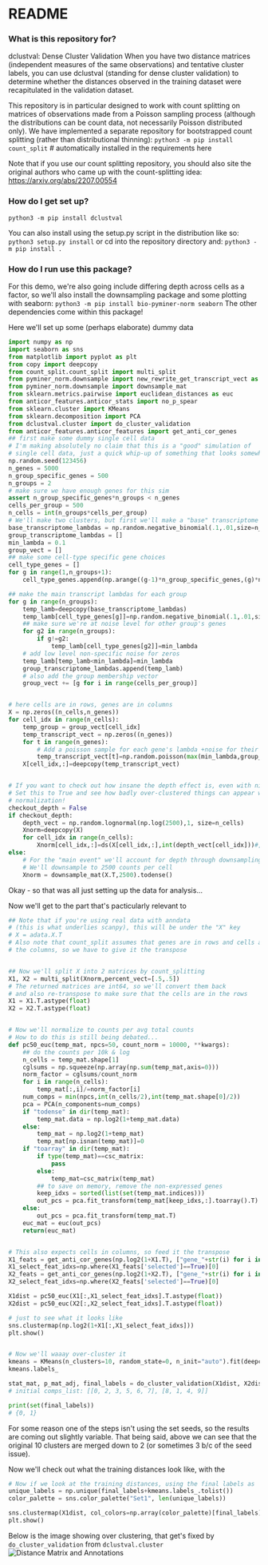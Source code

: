 # README #

### What is this repository for? ###

dclustval: Dense Cluster Validation
When you have two distance matrices (independent measures of the same observations) and tentative cluster labels, you can use dclustval (standing for dense cluster validation) to determine whether the distances observed in the training dataset were recapitulated in the validation dataset.

This repository is in particular designed to work with count splitting on matrices of observations made from a Poisson sampling process (although the distributions can be count data, not necessarily Poisson distributed only). We have implemented a separate repository for bootstrapped count splitting (rather than distributional thinning):
`python3 -m pip install count_split` # automatically installed in the requirements here

Note that if you use our count splitting repository, you should also site the original authors who came up with the count-splitting idea:
https://arxiv.org/abs/2207.00554


### How do I get set up? ###

`python3 -m pip install dclustval`

You can also install using the setup.py script in the distribution like so:
`python3 setup.py install`
or cd into the repository directory and:
`python3 -m pip install .`

### How do I run use this package? ###

For this demo, we're also going include differing depth across cells as a factor, so
we'll also install the downsampling package and some plotting with seaborn:
`python3 -m pip install bio-pyminer-norm seaborn`
The other dependencies come within this package!

Here we'll set up some (perhaps elaborate) dummy data
```python
import numpy as np
import seaborn as sns
from matplotlib import pyplot as plt
from copy import deepcopy
from count_split.count_split import multi_split
from pyminer_norm.downsample import new_rewrite_get_transcript_vect as ds
from pyminer_norm.downsample import downsample_mat
from sklearn.metrics.pairwise import euclidean_distances as euc
from anticor_features.anticor_stats import no_p_spear
from sklearn.cluster import KMeans
from sklearn.decomposition import PCA
from dclustval.cluster import do_cluster_validation
from anticor_features.anticor_features import get_anti_cor_genes
## first make some dummy single cell data
# I'm making absolutely no claim that this is a "good" simulation of 
# single cell data, just a quick whip-up of something that looks somewhat similar
np.random.seed(123456)
n_genes = 5000
n_group_specific_genes = 500
n_groups = 2
# make sure we have enough genes for this sim
assert n_group_specific_genes*n_groups < n_genes
cells_per_group = 500
n_cells = int(n_groups*cells_per_group)
# We'll make two clusters, but first we'll make a "base" transcriptome
base_transcriptome_lambdas = np.random.negative_binomial(.1,.01,size=n_genes)
group_transcriptome_lambdas = []
min_lambda = 0.1
group_vect = []
## make some cell-type specific gene choices
cell_type_genes = []
for g in range(1,n_groups+1):
    cell_type_genes.append(np.arange((g-1)*n_group_specific_genes,(g)*n_group_specific_genes))

## make the main transcript lambdas for each group
for g in range(n_groups):
    temp_lamb=deepcopy(base_transcriptome_lambdas)
    temp_lamb[cell_type_genes[g]]=np.random.negative_binomial(.1,.01,size=len(cell_type_genes[g]))
    ## make sure we're at noise level for other group's genes
    for g2 in range(n_groups):
        if g!=g2:
            temp_lamb[cell_type_genes[g2]]=min_lambda
    # add low level non-specific noise for zeros
    temp_lamb[temp_lamb<min_lambda]=min_lambda
    group_transcriptome_lambdas.append(temp_lamb)
    # also add the group membership vector
    group_vect += [g for i in range(cells_per_group)]


# here cells are in rows, genes are in columns
X = np.zeros((n_cells,n_genes))
for cell_idx in range(n_cells):
    temp_group = group_vect[cell_idx]
    temp_transcript_vect = np.zeros((n_genes))
    for t in range(n_genes):
        # Add a poisson sample for each gene's lambda +noise for their given group
        temp_transcript_vect[t]=np.random.poisson(max(min_lambda,group_transcriptome_lambdas[temp_group][t]))
    X[cell_idx,:]=deepcopy(temp_transcript_vect)


# If you want to check out how insane the depth effect is, even with nice distributions
# Set this to True and see how badly over-clustered things can appear without depth
# normalization!
checkout_depth = False
if checkout_depth:
    depth_vect = np.random.lognormal(np.log(2500),1, size=n_cells)
    Xnorm=deepcopy(X)
    for cell_idx in range(n_cells):
        Xnorm[cell_idx,:]=ds(X[cell_idx,:],int(depth_vect[cell_idx]))#, 4000)#
else:
    # For the "main event" we'll account for depth through downsampling though
    # We'll downsample to 2500 counts per cell
    Xnorm = downsample_mat(X.T,2500).todense()


```

Okay - so that was all just setting up the data for analysis...

Now we'll get to the part that's pacticularly relevant to 


```python
## Note that if you're using real data with anndata
# (this is what underlies scanpy), this will be under the "X" key
# X = adata.X.T
# Also note that count_split assumes that genes are in rows and cells are in
# the columns, so we have to give it the transpose


## Now we'll split X into 2 matrices by count_splitting
X1, X2 = multi_split(Xnorm,percent_vect=[.5,.5])
# The returned matrices are int64, so we'll convert them back
# and also re-transpose to make sure that the cells are in the rows
X1 = X1.T.astype(float)
X2 = X2.T.astype(float)


# Now we'll normalize to counts per avg total counts
# How to do this is still being debated...
def pc50_euc(temp_mat, npcs=50, count_norm = 10000, **kwargs):
    ## do the counts per 10k & log
    n_cells = temp_mat.shape[1]
    cglsums = np.squeeze(np.array(np.sum(temp_mat,axis=0)))
    norm_factor = cglsums/count_norm
    for i in range(n_cells):
        temp_mat[:,i]/=norm_factor[i]
    num_comps = min(npcs,int(n_cells/2),int(temp_mat.shape[0]/2)) 
    pca = PCA(n_components=num_comps)
    if "todense" in dir(temp_mat):
        temp_mat.data = np.log2(1+temp_mat.data)
    else:
        temp_mat = np.log2(1+temp_mat)
        temp_mat[np.isnan(temp_mat)]=0
    if "toarray" in dir(temp_mat):
        if type(temp_mat)==csc_matrix:
            pass
        else:
            temp_mat=csc_matrix(temp_mat)
        ## to save on memory, remove the non-expressed genes
        keep_idxs = sorted(list(set(temp_mat.indices)))
        out_pcs = pca.fit_transform(temp_mat[keep_idxs,:].toarray().T)
    else:
        out_pcs = pca.fit_transform(temp_mat.T)
    euc_mat = euc(out_pcs)
    return(euc_mat)


# This also expects cells in columns, so feed it the transpose
X1_feats = get_anti_cor_genes(np.log2(1+X1.T), ["gene_"+str(i) for i in range(n_genes)])
X1_select_feat_idxs=np.where(X1_feats['selected']==True)[0]
X2_feats = get_anti_cor_genes(np.log2(1+X2.T), ["gene_"+str(i) for i in range(n_genes)])
X2_select_feat_idxs=np.where(X2_feats['selected']==True)[0]

X1dist = pc50_euc(X1[:,X1_select_feat_idxs].T.astype(float))
X2dist = pc50_euc(X2[:,X2_select_feat_idxs].T.astype(float))

# just to see what it looks like
sns.clustermap(np.log2(1+X1[:,X1_select_feat_idxs]))
plt.show()


# Now we'll waaay over-cluster it
kmeans = KMeans(n_clusters=10, random_state=0, n_init="auto").fit(deepcopy(X1dist))
kmeans.labels_

stat_mat, p_mat_adj, final_labels = do_cluster_validation(X1dist, X2dist, kmeans.labels_)
# initial comps_list: [[0, 2, 3, 5, 6, 7], [8, 1, 4, 9]]

print(set(final_labels))
# {0, 1}
```
For some reason one of the steps isn't using the set seeds, so the results are coming out slightly variable. That being said, above we can see that the original 10 clusters are merged down to 2 (or sometimes 3 b/c of the seed issue).

Now we'll check out what the training distances look like, with the 
```python
# Now if we look at the training distances, using the final labels as 
unique_labels = np.unique(final_labels+kmeans.labels_.tolist())
color_palette = sns.color_palette("Set1", len(unique_labels))

sns.clustermap(X1dist, col_colors=np.array(color_palette)[final_labels], row_colors=np.array(color_palette)[kmeans.labels_])
plt.show()

```
Below is the image showing over clustering, that get's fixed by `do_cluster_validation` from `dclustval.cluster`
![Distance Matrix and Annotations](assets/original_vs_dclustval_merged.png)



